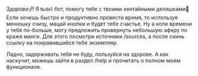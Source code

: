 *Здарова✌️\!* 
Я `Nude`\ бот, помогу тебе с твоими хентайными делишками🌚
Если хочешь быстро и продуктивно провести время, то используя менюшку снизу, мацай кнопки и будет тебе счастье\.
Ну а коли времени у тебя по\-больше, могу предложить провернуть небольшую аферу по краже манги\. Для этого посмотри источники /sources, а после скинь ссылку на понравившийся тебе экземпляр\.

Ладно, задерживать тебя не буду, пользуйся на здорове\. А как наскучит, можешь зайти в раздел /help и прочитать о полном моем функционале\.